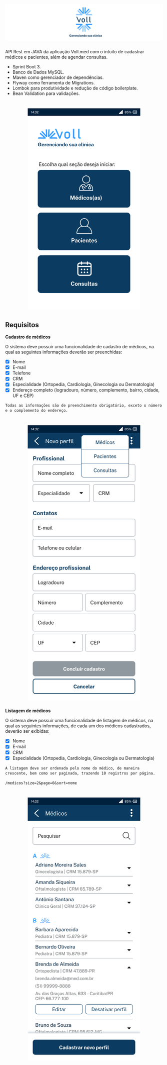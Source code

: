 <h1 align="center">
  <img alt="" title="" src="github/banner.png">
</h1>

API Rest em JAVA da aplicação Voll.med com o intuito de cadastrar médicos e pacientes, além de agendar consultas.

- Sprint Boot 3.
- Banco de Dados MySQL.
- Maven como gerenciador de dependências.
- Flyway como ferramenta de Migrations.
- Lombok para produtividade e redução de código boilerplate.
- Bean Validation para validações.

<h1 align="center">
  <img alt="" title="" src="github/home.png">
</h1>

## Requisitos
**Cadastro de médicos**

O sistema deve possuir uma funcionalidade de cadastro de médicos, na qual as seguintes informações deverão ser preenchidas:

- [x] Nome
- [x] E-mail
- [x] Telefone
- [x] CRM
- [x] Especialidade (Ortopedia, Cardiologia, Ginecologia ou Dermatologia)
- [x] Endereço completo (logradouro, número, complemento, bairro, cidade, UF e CEP)

```shell
Todas as informações são de preenchimento obrigatório, exceto o número e o complemento do endereço.
```

<h1 align="center">
  <img alt="" title="" src="github/novo-perfil.png">
</h1>

**Listagem de médicos**

O sistema deve possuir uma funcionalidade de listagem de médicos, na qual as seguintes informações, de cada um dos médicos cadastrados, deverão ser exibidas:

- [x] Nome
- [x] E-mail
- [x] CRM
- [x] Especialidade (Ortopedia, Cardiologia, Ginecologia ou Dermatologia)

```shell
A listagem deve ser ordenada pelo nome do médico, de maneira crescente, bem como ser paginada, trazendo 10 registros por página.
```

``
/medicos?size=2&page=0&sort=nome
``

<h1 align="center">
  <img alt="" title="" src="github/listagem-medicos.png">
</h1>
